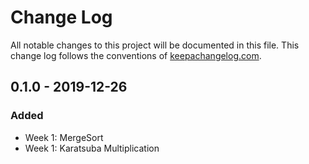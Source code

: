 # Change Log
All notable changes to this project will be documented in this file. This change log follows the conventions of [keepachangelog.com](http://keepachangelog.com/).

## 0.1.0 - 2019-12-26
### Added
- Week 1: MergeSort
- Week 1: Karatsuba Multiplication
